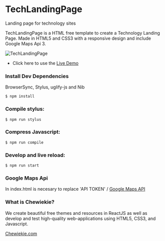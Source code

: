 # TechLandingPage
Landing page for technology sites

TechLandingPage is a HTML free template to create a Technology Landing Page. Made in HTML5 and CSS3 with a responsive design and include Google Maps Api 3.

![TechLandingPage](https://raw.githubusercontent.com/gndx/TechLandingPage/master/screenshot.png)

*  Click here to use the [Live Demo](http://dev.chewiekie.com/TechLandingPage/)

### Install Dev Dependencies
BrowserSync, Stylus, uglify-js and Nib
```
$ npm install
```

### Compile stylus:

```
$ npm run stylus
```

### Compress Javascript:

```
$ npm run compile
```

### Develop and live reload:
```
$ npm run start
```

### Google Maps Api
In index.html is necesary to replace 'API TOKEN' / [Google Maps API](https://developers.google.com/maps/documentation/javascript/get-api-key?)

### What is Chewiekie?
We create beautiful free themes and resources in ReactJS as well as develop and test high-quality web-applications using HTML5, CSS3, and Javascript.

[Chewiekie.com](https://chewiekie.com)
